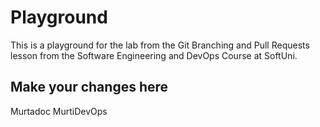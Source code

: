 # Playground
This is a playground for the lab from the Git Branching and Pull Requests lesson from the Software Engineering and DevOps Course at SoftUni.

## Make your changes here
Murtadoc
MurtiDevOps
